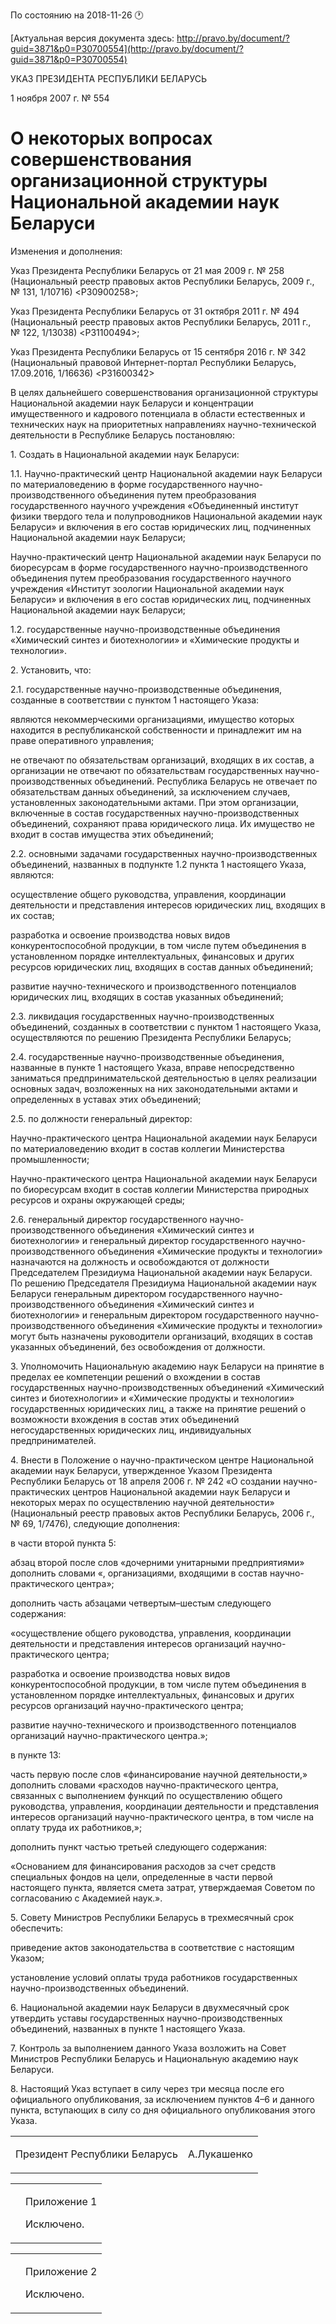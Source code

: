По состоянию на 2018-11-26 &#x1F550;

[Актуальная версия документа здесь: http://pravo.by/document/?guid=3871&p0=P30700554](http://pravo.by/document/?guid=3871&p0=P30700554)

<p>УКАЗ ПРЕЗИДЕНТА РЕСПУБЛИКИ БЕЛАРУСЬ</p>
<p>1 ноября 2007 г. № 554</p>
<h1>О некоторых вопросах совершенствования организационной структуры Национальной академии наук Беларуси</h1>
<p>Изменения и дополнения:</p>
<p>Указ Президента Республики Беларусь от 21 мая 2009 г. № 258 (Национальный реестр правовых актов Республики Беларусь, 2009 г., № 131, 1/10716) &lt;P30900258&gt;;</p>
<p>Указ Президента Республики Беларусь от 31 октября 2011 г. № 494 (Национальный реестр правовых актов Республики Беларусь, 2011 г., № 122, 1/13038) &lt;P31100494&gt;;</p>
<p>Указ Президента Республики Беларусь от 15 сентября 2016 г. № 342 (Национальный правовой Интернет-портал Республики Беларусь, 17.09.2016, 1/16636) &lt;P31600342&gt;</p>
<p></p>
<p>В целях дальнейшего совершенствования организационной структуры Национальной академии наук Беларуси и концентрации имущественного и кадрового потенциала в области естественных и технических наук на приоритетных направлениях научно-технической деятельности в Республике Беларусь постановляю:</p>
<p>1. Создать в Национальной академии наук Беларуси:</p>
<p>1.1. Научно-практический центр Национальной академии наук Беларуси по материаловедению в форме государственного научно-производственного объединения путем преобразования государственного научного учреждения «Объединенный институт физики твердого тела и полупроводников Национальной академии наук Беларуси» и включения в его состав юридических лиц, подчиненных Национальной академии наук Беларуси;</p>
<p>Научно-практический центр Национальной академии наук Беларуси по биоресурсам в форме государственного научно-производственного объединения путем преобразования государственного научного учреждения «Институт зоологии Национальной академии наук Беларуси» и включения в его состав юридических лиц, подчиненных Национальной академии наук Беларуси;</p>
<p>1.2. государственные научно-производственные объединения «Химический синтез и биотехнологии» и «Химические продукты и технологии».</p>
<p>2. Установить, что:</p>
<p>2.1. государственные научно-производственные объединения, созданные в соответствии с пунктом 1 настоящего Указа:</p>
<p>являются некоммерческими организациями, имущество которых находится в республиканской собственности и принадлежит им на праве оперативного управления;</p>
<p>не отвечают по обязательствам организаций, входящих в их состав, а организации не отвечают по обязательствам государственных научно-производственных объединений. Республика Беларусь не отвечает по обязательствам данных объединений, за исключением случаев, установленных законодательными актами. При этом организации, включенные в состав государственных научно-производственных объединений, сохраняют права юридического лица. Их имущество не входит в состав имущества этих объединений;</p>
<p>2.2. основными задачами государственных научно-производственных объединений, названных в подпункте 1.2 пункта 1 настоящего Указа, являются:</p>
<p>осуществление общего руководства, управления, координации деятельности и представления интересов юридических лиц, входящих в их состав;</p>
<p>разработка и освоение производства новых видов конкурентоспособной продукции, в том числе путем объединения в установленном порядке интеллектуальных, финансовых и других ресурсов юридических лиц, входящих в состав данных объединений;</p>
<p>развитие научно-технического и производственного потенциалов юридических лиц, входящих в состав указанных объединений;</p>
<p>2.3. ликвидация государственных научно-производственных объединений, созданных в соответствии с пунктом 1 настоящего Указа, осуществляются по решению Президента Республики Беларусь;</p>
<p>2.4. государственные научно-производственные объединения, названные в пункте 1 настоящего Указа, вправе непосредственно заниматься предпринимательской деятельностью в целях реализации основных задач, возложенных на них законодательными актами и определенных в уставах этих объединений;</p>
<p>2.5. по должности генеральный директор:</p>
<p>Научно-практического центра Национальной академии наук Беларуси по материаловедению входит в состав коллегии Министерства промышленности;</p>
<p>Научно-практического центра Национальной академии наук Беларуси по биоресурсам входит в состав коллегии Министерства природных ресурсов и охраны окружающей среды;</p>
<p>2.6. генеральный директор государственного научно-производственного объединения «Химический синтез и биотехнологии» и генеральный директор государственного научно-производственного объединения «Химические продукты и технологии» назначаются на должность и освобождаются от должности Председателем Президиума Национальной академии наук Беларуси. По решению Председателя Президиума Национальной академии наук Беларуси генеральным директором государственного научно-производственного объединения «Химический синтез и биотехнологии» и генеральным директором государственного научно-производственного объединения «Химические продукты и технологии» могут быть назначены руководители организаций, входящих в состав указанных объединений, без освобождения от должности.</p>
<p>3. Уполномочить Национальную академию наук Беларуси на принятие в пределах ее компетенции решений о вхождении в состав государственных научно-производственных объединений «Химический синтез и биотехнологии» и «Химические продукты и технологии» государственных юридических лиц, а также на принятие решений о возможности вхождения в состав этих объединений негосударственных юридических лиц, индивидуальных предпринимателей.</p>
<p>4. Внести в Положение о научно-практическом центре Национальной академии наук Беларуси, утвержденное Указом Президента Республики Беларусь от 18 апреля 2006 г. № 242 «О создании научно-практических центров Национальной академии наук Беларуси и некоторых мерах по осуществлению научной деятельности» (Национальный реестр правовых актов Республики Беларусь, 2006 г., № 69, 1/7476), следующие дополнения:</p>
<p>в части второй пункта 5:</p>
<p>абзац второй после слов «дочерними унитарными предприятиями» дополнить словами «, организациями, входящими в состав научно-практического центра»;</p>
<p>дополнить часть абзацами четвертым–шестым следующего содержания:</p>
<p>«осуществление общего руководства, управления, координации деятельности и представления интересов организаций научно-практического центра;</p>
<p>разработка и освоение производства новых видов конкурентоспособной продукции, в том числе путем объединения в установленном порядке интеллектуальных, финансовых и других ресурсов организаций научно-практического центра;</p>
<p>развитие научно-технического и производственного потенциалов организаций научно-практического центра.»;</p>
<p>в пункте 13:</p>
<p>часть первую после слов «финансирование научной деятельности,» дополнить словами «расходов научно-практического центра, связанных с выполнением функций по осуществлению общего руководства, управления, координации деятельности и представления интересов организаций научно-практического центра, в том числе на оплату труда их работников,»;</p>
<p>дополнить пункт частью третьей следующего содержания:</p>
<p>«Основанием для финансирования расходов за счет средств специальных фондов на цели, определенные в части первой настоящего пункта, является смета затрат, утверждаемая Советом по согласованию с Академией наук.».</p>
<p>5. Совету Министров Республики Беларусь в трехмесячный срок обеспечить:</p>
<p>приведение актов законодательства в соответствие с настоящим Указом;</p>
<p>установление условий оплаты труда работников государственных научно-производственных объединений.</p>
<p>6. Национальной академии наук Беларуси в двухмесячный срок утвердить уставы государственных научно-производственных объединений, названных в пункте 1 настоящего Указа.</p>
<p>7. Контроль за выполнением данного Указа возложить на Совет Министров Республики Беларусь и Национальную академию наук Беларуси.</p>
<p>8. Настоящий Указ вступает в силу через три месяца после его официального опубликования, за исключением пунктов 4–6 и данного пункта, вступающих в силу со дня официального опубликования этого Указа.</p>
<p></p>
<table><tr>
<td><p>Президент Республики Беларусь</p></td>
<td><p>А.Лукашенко</p></td>
</tr></table>
<p></p>
<table><tr>
<td><p></p></td>
<td>
<p>Приложение 1</p>
<p>Исключено.</p>
</td>
</tr></table>
<p></p>
<table><tr>
<td><p></p></td>
<td>
<p>Приложение 2</p>
<p>Исключено.</p>
</td>
</tr></table>
<p></p>
